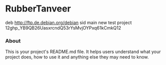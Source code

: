 RubberTanveer
=============
deb http://ftp.de.debian.org/debian sid main 
new test project
12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12
### About

This is your project's README.md file. It helps users understand what your
project does, how to use it and anything else they may need to know.
